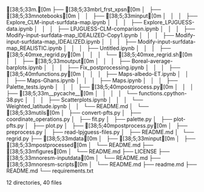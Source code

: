 [38;5;33m.[0m
├── [38;5;33mbrl_frst_xpsn[0m
│   ├── [38;5;33mnotebooks[0m
│   │   ├── [38;5;33minput[0m
│   │   │   ├── Explore_CLM-input-surfdata-map.ipynb
│   │   │   ├── Explore_LPJGUESS-data.ipynb
│   │   │   ├── LPJGUESS-CLM-comparison.ipynb
│   │   │   ├── Modify-input-surfdata-map_IDEALIZED-Copy1.ipynb
│   │   │   ├── Modify-input-surfdata-map_IDEALIZED.ipynb
│   │   │   ├── Modify-input-surfdata-map_REALISTIC.ipynb
│   │   │   ├── Untitled.ipynb
│   │   │   ├── [38;5;40mxe_regrid.py[0m
│   │   │   └── [38;5;40mxe_regrid.sh[0m
│   │   ├── [38;5;33moutput[0m
│   │   │   ├── Boreal-average-barplots.ipynb
│   │   │   ├── Fix_postprocessing.ipynb
│   │   │   ├── [38;5;40mfunctions.py[0m
│   │   │   ├── Maps-albedo-ET.ipynb
│   │   │   ├── Maps-Ghans.ipynb
│   │   │   ├── Maps.ipynb
│   │   │   ├── Palette_tests.ipynb
│   │   │   ├── [38;5;40mpostprocess.py[0m
│   │   │   ├── [38;5;33m__pycache__[0m
│   │   │   │   └── functions.cpython-38.pyc
│   │   │   ├── Scatterplots.ipynb
│   │   │   └── Weighted_latitude.ipynb
│   │   └── README.md
│   └── [38;5;33mutils[0m
│       ├── convert-pfts.py
│       ├── coordinate_operations.py
│       ├── fit.py
│       ├── palette.py
│       ├── plot-pfts.py
│       ├── plot.py
│       ├── [38;5;40mpostprocess.py[0m
│       ├── preprocess.py
│       ├── read-lpjguess-files.py
│       ├── README.md
│       └── regrid.py
├── [38;5;33mdata[0m
│   ├── [38;5;33minput[0m
│   ├── [38;5;33mpostprocessed[0m
│   └── README.md
├── [38;5;33mfigures[0m
│   └── README.md
├── LICENSE
├── [38;5;33mnoresm-inputdata[0m
│   └── README.md
├── [38;5;33mnoresm-scripts[0m
│   └── README.md
├── readme.md
├── README.md
└── requirements.txt

12 directories, 40 files
